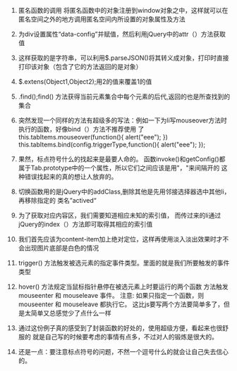 1. 匿名函数的调用
  将匿名函数中的对象注册到window对象之中，这样就可以在匿名空间之外的地方调用匿名空间内所设置的对象属性及方法
2. 为div设置属性“data-config”并赋值，然后利用jQuery中的attr（）方法获取值
3. 这样获取的是字符串，可以利用$.parseJSON()将其转义成对象，打印时直接打印该对象（包含了它的方法返回的是对象）
4. $.extens(Object1,Object2);用2的值来覆盖1的值
5. .find();find() 方法获得当前元素集合中每个元素的后代,返回的也是所查找到的集合
6. 突然发现一个同样的方法有超级多的写法：例如一下为li写mouseover方法时执行的函数，好像bind（）方法不推荐使用 了
  this.tabItems.mouseover(function(){
        		alert("eee");
        	})
   this.tabItems.bind(config.triggerType,function(){
     		alert("eee");
      	});
      	
7. 果然，标点符号什么的找起来是最要人命的。
  函数invoke()和getConfig()都属于Tab.prototype中的一个属性，所以它们之间应该是用"，"来间隔开的
  这种错误找起来的真的想让人放弃的。

8. 切换函数用的是jQuery中的addClass,删除其他是先用邻接选择器选中其他li，再移除指定的 类名”actived“

9. 为了获取对应内容区，我们需要知道相应未知的索引值，
  而传过来的li通过jQuery的index（）方法即可取得其相应的索引值

10. 我们首先应该为content-item加上绝对定位，这样再使用淡入淡出效果时才不会出现图片底部是白色的情况

11. trigger() 方法触发被选元素的指定事件类型。里面的就是我们所要触发的事件类型

12. hover() 方法规定当鼠标指针悬停在被选元素上时要运行的两个函数
   方法触发 mouseenter 和 mouseleave 事件。
注意: 如果只指定一个函数，则 mouseenter 和 mouseleave 都执行它。
这比js要写两个方法要简单多了，但是太简单又总感觉少了点什么一样

13. 通过这份例子真的感受到了封装函数的好处的，使用超级方便，看起来也很舒服的
   就是自己写的时候要考虑的事情有点多，不过对人的锻炼是很大的。

14. 还是一点：要注意标点符号的问题，不然一个逗号什么的就会让自己失去信心的。